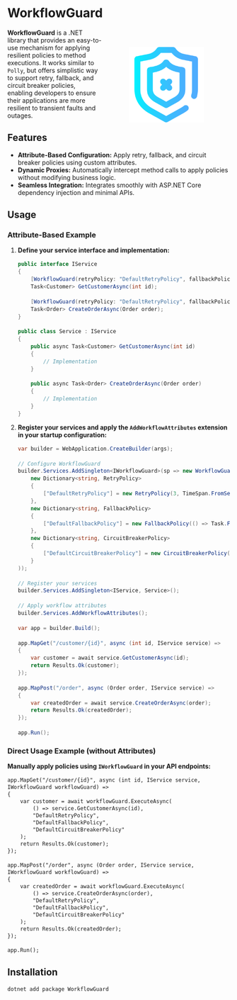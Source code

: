  
# WorkflowGuard  <img align="right" height="170" width="170" style="padding: 45pt" src="WorkflowGuard/icon.png"/>

**WorkflowGuard** is a .NET library that provides an easy-to-use mechanism for applying resilient policies to method executions. It works similar to `Polly`, but offers simplistic way to support retry, fallback, and circuit breaker policies, enabling developers to ensure their applications are more resilient to transient faults and outages.

## Features

- **Attribute-Based Configuration:** Apply retry, fallback, and circuit breaker policies using custom attributes.
- **Dynamic Proxies:** Automatically intercept method calls to apply policies without modifying business logic.
- **Seamless Integration:** Integrates smoothly with ASP.NET Core dependency injection and minimal APIs.

## Usage

### Attribute-Based Example

1. **Define your service interface and implementation:**

    ```csharp
    public interface IService
    {
        [WorkflowGuard(retryPolicy: "DefaultRetryPolicy", fallbackPolicy: "DefaultFallbackPolicy", circuitBreakerPolicy: "DefaultCircuitBreakerPolicy")]
        Task<Customer> GetCustomerAsync(int id);

        [WorkflowGuard(retryPolicy: "DefaultRetryPolicy", fallbackPolicy: "DefaultFallbackPolicy", circuitBreakerPolicy: "DefaultCircuitBreakerPolicy")]
        Task<Order> CreateOrderAsync(Order order);
    }

    public class Service : IService
    {
        public async Task<Customer> GetCustomerAsync(int id)
        {
            // Implementation
        }

        public async Task<Order> CreateOrderAsync(Order order)
        {
            // Implementation
        }
    }
    ```

2. **Register your services and apply the `AddWorkflowAttributes` extension in your startup configuration:**

    ```csharp
    var builder = WebApplication.CreateBuilder(args);

    // Configure WorkflowGuard
    builder.Services.AddSingleton<IWorkflowGuard>(sp => new WorkflowGuard(
        new Dictionary<string, RetryPolicy>
        {
            ["DefaultRetryPolicy"] = new RetryPolicy(3, TimeSpan.FromSeconds(2))
        },
        new Dictionary<string, FallbackPolicy>
        {
            ["DefaultFallbackPolicy"] = new FallbackPolicy(() => Task.FromResult<object>(new { Message = "Fallback result" }))
        },
        new Dictionary<string, CircuitBreakerPolicy>
        {
            ["DefaultCircuitBreakerPolicy"] = new CircuitBreakerPolicy(3, TimeSpan.FromSeconds(30))
        }
    ));

    // Register your services
    builder.Services.AddSingleton<IService, Service>();

    // Apply workflow attributes
    builder.Services.AddWorkflowAttributes();

    var app = builder.Build();

    app.MapGet("/customer/{id}", async (int id, IService service) =>
    {
        var customer = await service.GetCustomerAsync(id);
        return Results.Ok(customer);
    });

    app.MapPost("/order", async (Order order, IService service) =>
    {
        var createdOrder = await service.CreateOrderAsync(order);
        return Results.Ok(createdOrder);
    });

    app.Run();
    ```

### Direct Usage Example (without Attributes)

**Manually apply policies using `IWorkflowGuard` in your API endpoints:**

    app.MapGet("/customer/{id}", async (int id, IService service, IWorkflowGuard workflowGuard) =>
    {
        var customer = await workflowGuard.ExecuteAsync(
            () => service.GetCustomerAsync(id),
            "DefaultRetryPolicy",
            "DefaultFallbackPolicy",
            "DefaultCircuitBreakerPolicy"
        );
        return Results.Ok(customer);
    });

    app.MapPost("/order", async (Order order, IService service, IWorkflowGuard workflowGuard) =>
    {
        var createdOrder = await workflowGuard.ExecuteAsync(
            () => service.CreateOrderAsync(order),
            "DefaultRetryPolicy",
            "DefaultFallbackPolicy",
            "DefaultCircuitBreakerPolicy"
        );
        return Results.Ok(createdOrder);
    });

    app.Run();
## Installation

```bash
dotnet add package WorkflowGuard

